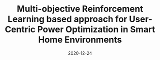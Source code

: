 ---
title: "Multi-objective Reinforcement Learning based approach for User-Centric Power Optimization in Smart Home Environments"
collection: publications
permalink: /publication/2020-12-24-Multi-objective-Reinforcement-Learning-based-approach-for-User-Centric-Power-Optimization-in-Smart-Home-Environments
# excerpt: 'Smart homes require every device inside them to be connected with each other at all times, which leads to a lot of power wastage on a daily basis. As the devices inside a smart home increase, it becomes difficult for the user to control or operate every individual device optimally. Therefore, users generally rely on power management systems for such optimization but often are not satisfied with the results. In this paper, we present a novel multi-objective reinforcement learning framework with two-fold objectives of minimizing power consumption and maximizing user satisfaction. The framework explores the trade-off between the two objectives and converges to a better power management policy when both objectives are considered while finding an optimal policy. We experiment on real-world smart home data, and show that the multi-objective approaches: i) establish trade-off between the two objectives, ii) achieve better combined user satisfaction and power consumption than single-objective approaches. We also show that the devices that are used regularly and have several fluctuations in device modes at regular intervals should be targeted for optimization, and the experiments on data from other smart homes fetch similar results, hence ensuring transfer-ability of the proposed framework.'
date: 2020-12-24
venue: '2020 IEEE International Conference on Smart Data Services (SMDS)'
paperurl: 'https://ieeexplore.ieee.org/document/9288505'
citation: 'S. Gupta, S. Bhambri, K. Dhingra, A. B. Buduru and P. Kumaraguru, "Multi-objective Reinforcement Learning based approach for User-Centric Power Optimization in Smart Home Environments," 2020 IEEE International Conference on Smart Data Services (SMDS), 2020, pp. 89-96, doi: 10.1109/SMDS49396.2020.00018.'
---